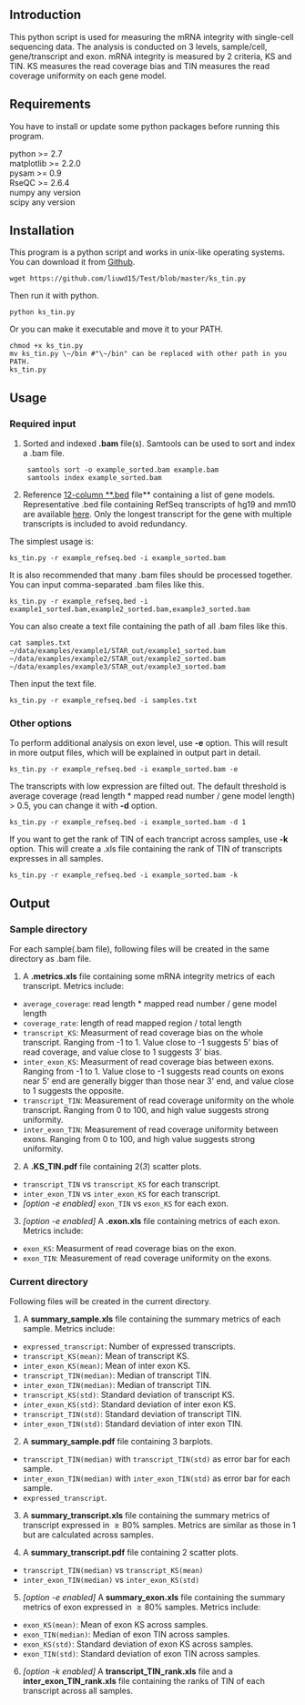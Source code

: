 ﻿## Introduction
This python script is used for measuring the mRNA integrity with single-cell sequencing data. The analysis is conducted on 3 levels, sample/cell, gene/transcript and exon.
mRNA integrity is measured by 2 criteria, KS and TIN. KS measures the read coverage bias and TIN measures the read coverage uniformity on each gene model.

## Requirements
You have to install or update some python packages before running this program.   

python >= 2.7   
matplotlib >= 2.2.0   
pysam >= 0.9   
RseQC >= 2.6.4   
numpy any version   
scipy any version   

## Installation
This program is a python script and works in unix-like operating systems.
You can download it from [Github](https://github.com/liuwd15/Test/blob/master/ks_tin.py).

    wget https://github.com/liuwd15/Test/blob/master/ks_tin.py

Then run it with python.

    python ks_tin.py

Or you can make it executable and move it to your PATH.

    chmod +x ks_tin.py  
    mv ks_tin.py \~/bin #"\~/bin" can be replaced with other path in you PATH.  
    ks_tin.py

## Usage
### Required input

1. Sorted and indexed **.bam** file(s). Samtools can be used to sort and index a .bam file.

        samtools sort -o example_sorted.bam example.bam  
        samtools index example_sorted.bam

2. Reference [12-column **.bed](https://genome.ucsc.edu/FAQ/FAQformat.html#format1) file** containing a list of gene models. Representative .bed file containing RefSeq transcripts of hg19 and mm10 are available [here](https://github.com/liuwd15/Test/bed). Only the longest transcript for the gene with multiple transcripts is included to avoid redundancy.

The simplest usage is:

    ks_tin.py -r example_refseq.bed -i example_sorted.bam

It is also recommended that many .bam files should be processed together.
You can input comma-separated .bam files like this.

    ks_tin.py -r example_refseq.bed -i example1_sorted.bam,example2_sorted.bam,example3_sorted.bam

You can also create a text file containing the path of all .bam files like this.

    cat samples.txt  
    ~/data/examples/example1/STAR_out/example1_sorted.bam  
    ~/data/examples/example2/STAR_out/example2_sorted.bam  
    ~/data/examples/example3/STAR_out/example3_sorted.bam

Then input the text file.

    ks_tin.py -r example_refseq.bed -i samples.txt

### Other options

To perform additional analysis on exon level, use **-e** option. This will result in more output files, which will be explained in output part in detail.

    ks_tin.py -r example_refseq.bed -i example_sorted.bam -e

The transcripts with low expression are filted out. The default threshold is average coverage (read length * mapped read number / gene model length) > 0.5, you can change it with **-d** option.

    ks_tin.py -r example_refseq.bed -i example_sorted.bam -d 1

If you want to get the rank of TIN of each trancript across samples, use **-k** option. This will create a .xls file containing the rank of TIN of transcripts expresses in all samples.

    ks_tin.py -r example_refseq.bed -i example_sorted.bam -k

## Output
### Sample directory
For each sample(.bam file), following files will be created in the same directory as .bam file.

1. A **.metrics.xls** file containing some mRNA integrity metrics of each transcript. Metrics include:

* `average_coverage`: read length * mapped read number / gene model length
* `coverage_rate`: length of read mapped region / total length
* `transcript_KS`: Measurment of read coverage bias on the whole transcript. Ranging from -1 to 1. Value close to -1 suggests 5' bias of read coverage, and value close to 1 suggests 3' bias.
* `inter_exon_KS`: Measurment of read coverage bias between exons. Ranging from -1 to 1. Value close to -1 suggests read counts on exons near 5' end are generally bigger than those near 3' end, and value close to 1 suggests the opposite.
* `transcript_TIN`: Measurement of read coverage uniformity on the whole transcript. Ranging from 0 to 100, and high value suggests strong uniformity.
* `inter_exon_TIN`: Measurement of read coverage uniformity between exons. Ranging from 0 to 100, and high value suggests strong uniformity.

2. A **.KS_TIN.pdf** file containing 2(*3*) scatter plots.

* `transcript_TIN` vs `transcript_KS` for each transcript.
* `inter_exon_TIN` vs `inter_exon_KS` for each transcript.
* *[option -e enabled]* `exon_TIN` vs `exon_KS` for each exon.

3. *[option -e enabled]* A **.exon.xls** file containing metrics of each exon. Metrics include:
* `exon_KS`: Measurment of read coverage bias on the exon.
* `exon_TIN`: Measurement of read coverage uniformity on the exons.

### Current directory
Following files will be created in the current directory.

1. A **summary_sample.xls** file containing the summary metrics of each sample. Metrics include:

* `expressed_transcript`: Number of expressed transcripts.
* `transcript_KS(mean)`: Mean of transcript KS.
* `inter_exon_KS(mean)`: Mean of inter exon KS.
* `transcript_TIN(median)`: Median of transcript TIN.
* `inter_exon_TIN(median)`: Median of transcript TIN.
* `transcript_KS(std)`: Standard deviation of transcript KS.
* `inter_exon_KS(std)`: Standard deviation of inter exon KS.
* `transcript_TIN(std)`: Standard deviation of transcript TIN.
* `inter_exon_TIN(std)`: Standard deviation of inter exon TIN.

2. A **summary_sample.pdf** file containing 3 barplots.
* `transcript_TIN(median)` with `transcript_TIN(std)` as error bar for each sample.
* `inter_exon_TIN(median)` with `inter_exon_TIN(std)` as error bar for each sample.
* `expressed_transcript`.

3. A **summary_transcript.xls** file containing the summary metrics of transcript expressed in $\geq80\%$ samples. Metrics are similar as those in 1 but are calculated across samples.

4. A **summary_transcript.pdf** file containing 2 scatter plots.

* `transcript_TIN(median)` vs `transcript_KS(mean)`
* `inter_exon_TIN(median)` vs `inter_exon_KS(std)`

5. *[option -e enabled]* A **summary_exon.xls** file containing the summary metrics of exon expressed in $\geq80\%$ samples. Metrics include:

* `exon_KS(mean)`: Mean of exon KS across samples.
* `exon_TIN(median)`: Median of exon TIN across samples.
* `exon_KS(std)`: Standard deviation of exon KS across samples.
* `exon_TIN(std)`: Standard deviation of exon TIN across samples.

6. *[option -k enabled]* A **transcript_TIN_rank.xls** file and a **inter_exon_TIN_rank.xls** file containing the ranks of TIN of each transcript across all samples.